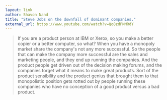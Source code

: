 ```yaml
---
layout: link
author: Shavon Nand
title: "Steve Jobs on the downfall of dominant companies."
external_url: https://www.youtube.com/watch?v=Qo8zdPNMRdY
---
```


> If you are a product person at IBM or Xerox, so you make a better copier or a better computer, so what? When you have a monopoly market share the company's not any more successful. So the people that can make the company more successful are the sales and marketing people, and they end up running the companies. And the product people get driven out of the decision making forums, and the companies forget what it means to make great products. Sort of the product sensibility and the product genius that brought them to that monopolistic position gets rotted out by people running these companies who have no conception of a good product versus a bad product.